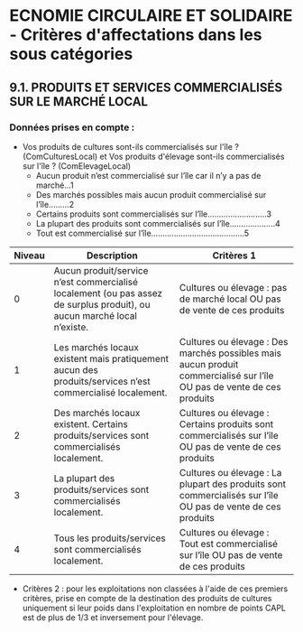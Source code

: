 # ECNOMIE CIRCULAIRE ET SOLIDAIRE - Critères d'affectations dans les sous catégories 

## 9.1. PRODUITS ET SERVICES COMMERCIALISÉS SUR LE MARCHÉ LOCAL

### Données prises en compte : 
- Vos produits de cultures sont-ils commercialisés sur l'île ? (ComCulturesLocal) et Vos produits d'élevage sont-ils commercialisés sur l'île ? (ComElevageLocal)
  - Aucun produit n’est commercialisé sur l’île car il n’y a pas de marché...1
  - Des marchés possibles mais aucun produit commercialisé sur l’île.........2
  - Certains produits sont commercialisés sur l’île..........................3
  - La plupart des produits sont commercialisés sur l’île....................4
  - Tout est commercialisé sur l’île.........................................5

| Niveau | Description | Critères 1 |
|--------|-------------|----------|
| 0      | Aucun produit/service n’est commercialisé localement (ou pas assez de surplus produit), ou aucun marché local n’existe. | Cultures ou élevage : pas de marché local OU pas de vente de ces produits |
| 1      | Les marchés locaux existent mais pratiquement aucun des produits/services n’est commercialisé localement. | Cultures ou élevage : Des marchés possibles mais aucun produit commercialisé sur l’île OU pas de vente de ces produits |
| 2      | Des marchés locaux existent. Certains produits/services sont commercialisés localement. | Cultures ou élevage : Certains produits sont commercialisés sur l’île OU pas de vente de ces produits |
| 3      | La plupart des produits/services sont commercialisés localement. | Cultures ou élevage : La plupart des produits sont commercialisés sur l’île OU pas de vente de ces produits |
| 4      | Tous les produits/services sont commercialisés localement. | Cultures ou élevage : Tout est commercialisé sur l’île OU pas de vente de ces produits |

- Critères 2 : pour les exploitations non classées à l'aide de ces premiers critères, prise en compte de la destination des produits de cultures uniquement si leur poids dans l'exploitation en nombre de points CAPL est de plus de 1/3 et inversement pour l'élevage.

